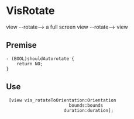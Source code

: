 # VisRotate
view --rotate--> a full screen view --rotate--> view

## Premise

```objc
- (BOOL)shouldAutorotate {
    return NO;
}
```
## Use
```objc
 [view vis_rotateToOrientation:Orientation
                        bounds:bounds
                      duration:duration];
```
